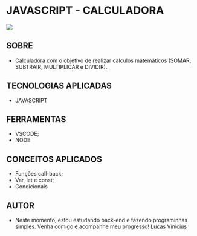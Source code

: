 # JAVASCRIPT - CALCULADORA

![](https://www.muylinux.com/wp-content/uploads/2022/04/nodejs.png)

## **SOBRE**

- Calculadora com o objetivo de realizar calculos matemáticos (SOMAR, SUBTRAIR, MULTIPLICAR e DIVIDIR).

## **TECNOLOGIAS APLICADAS**

- JAVASCRIPT

## **FERRAMENTAS**

- VSCODE;
- NODE

## **CONCEITOS APLICADOS**

- Funções call-back;
- Var, let e const;
- Condicionais

## **AUTOR**

- Neste momento, estou estudando back-end e fazendo programinhas simples. 
   Venha comigo e acompanhe meu progresso! [Lucas Vinicius](https://www.linkedin.com/in/lucas-vinicius-silva-686157219?lipi=urn%3Ali%3Apage%3Ad_flagship3_profile_view_base_contact_details%3BXhH3YEjrTCGmnj8elCECXQ%3D%3D)

